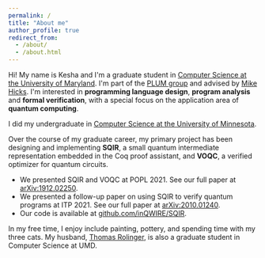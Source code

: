 ```yaml
---
permalink: /
title: "About me"
author_profile: true
redirect_from: 
  - /about/
  - /about.html
---
```


Hi! My name is Kesha and I'm a graduate student in [Computer Science at the University of Maryland](https://www.cs.umd.edu/). I'm part of the [PLUM group](https://plum-umd.github.io/) and advised by [Mike Hicks](http://www.cs.umd.edu/~mwh/). I'm interested in **programming language design**, **program analysis** and **formal verification**, with a special focus on the application area of **quantum computing**. 

I did my undergraduate in [Computer Science at the University of Minnesota](https://cse.umn.edu/cs).

Over the course of my graduate career, my primary project has been designing and implementing **SQIR**, a small quantum intermediate representation embedded in the Coq proof assistant, and **VOQC**, a verified optimizer for quantum circuits.
* We presented SQIR and VOQC at POPL 2021. See our full paper at [arXiv:1912.02250](https://arxiv.org/pdf/2010.01240.pdf).
* We presented a follow-up paper on using SQIR to verify quantum programs at ITP 2021. See our full paper at [arXiv:2010.01240](https://arxiv.org/pdf/1912.02250.pdf).
* Our code is available at [github.com/inQWIRE/SQIR](https://github.com/inQWIRE/SQIR).

In my free time, I enjoy include painting, pottery, and spending time with my three cats. My husband, [Thomas Rolinger](https://www.researchgate.net/profile/Thomas_Rolinger), is also a graduate student in Computer Science at UMD.
